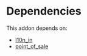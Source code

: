 # Dependencies

This addon depends on:

- [l10n_in](../../odoo-bringout-oca-ocb-l10n_in)
- [point_of_sale](../../odoo-bringout-oca-ocb-point_of_sale)
